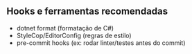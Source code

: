 ## Hooks e ferramentas recomendadas
- dotnet format (formatação de C#)
- StyleCop/EditorConfig (regras de estilo)
- pre-commit hooks (ex: rodar linter/testes antes do commit)
